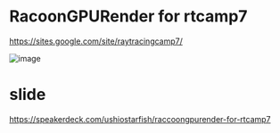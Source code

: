 # RacoonGPURender for rtcamp7
https://sites.google.com/site/raytracingcamp7/

![image](15.ushio.jpg)

# slide
https://speakerdeck.com/ushiostarfish/raccoongpurender-for-rtcamp7
